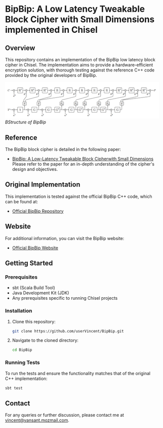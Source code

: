 
# BipBip: A Low Latency Tweakable Block Cipher with Small Dimensions implemented in Chisel

## Overview
This repository contains an implementation of the BipBip low latency block cipher in Chisel. The implementation aims to provide a hardware-efficient encryption solution, with thorough testing against the reference C++ code provided by the original developers of BipBip.

![BipBip Structure](images/BipBipStructure.png)
*BStructure of BipBip*


## Reference
The BipBip block cipher is detailed in the following paper:
- [BipBip: A Low-Latency Tweakable Block Cipherwith Small Dimensions](https://doi.org/10.46586/tches.v2023.i1.326-368)
Please refer to the paper for an in-depth understanding of the cipher's design and objectives.

## Original Implementation
This implementation is tested against the official BipBip C++ code, which can be found at:
- [Official BipBip Repository](https://gitlab.science.ru.nl/shahramr/bipbip_tweakable_block_cipher)

## Website
For additional information, you can visit the BipBip website:
- [Official BipBip Website](https://cs.ru.nl/~joan/bipbip.html)

## Getting Started

### Prerequisites
- sbt (Scala Build Tool)
- Java Development Kit (JDK)
- Any prerequisites specific to running Chisel projects

### Installation
1. Clone this repository:
   ```bash
   git clone https://github.com/userVincent/BipBip.git
   ```
2. Navigate to the cloned directory:
   ```bash
   cd BipBip
   ```

### Running Tests
To run the tests and ensure the functionality matches that of the original C++ implementation:
```bash
sbt test
```

## Contact
For any queries or further discussion, please contact me at vincent@vansant.mozmail.com.
